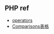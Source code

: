 ## PHP ref
- [operators](https://www.php.net/manual/zh/language.operators.comparison.php)
- [Comparisons表格](https://www.php.net/manual/zh/language.operators.comparison.php)
